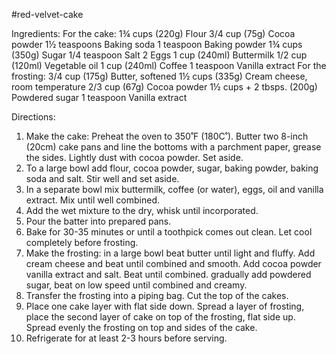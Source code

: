 #red-velvet-cake

Ingredients:
For the cake:
1¾ cups (220g) Flour
3/4 cup (75g) Cocoa powder
1½ teaspoons Baking soda
1 teaspoon Baking powder 
1¾ cups (350g) Sugar 
1/4 teaspoon Salt
2 Eggs
1 cup (240ml) Buttermilk 
1/2 cup (120ml) Vegetable oil
1 cup (240ml) Coffee
1 teaspoon Vanilla extract
For the frosting:
3/4 cup (175g) Butter, softened 
1½ cups (335g) Cream cheese, room temperature 
2/3 cup (67g) Cocoa powder
1½ cups + 2 tbsps. (200g) Powdered sugar 
1 teaspoon Vanilla extract 


Directions:
1. Make the cake: Preheat the oven to 350˚F (180C˚). Butter two 8-inch (20cm) cake pans and line the bottoms with a parchment paper, grease the sides. Lightly dust with cocoa powder. Set aside.
2. To a large bowl add flour, cocoa powder, sugar, baking powder, baking soda and salt. Stir well and set aside. 
3. In a separate bowl mix buttermilk, coffee (or water), eggs, oil and vanilla extract. Mix until well combined.
4. Add the wet mixture to the dry, whisk until incorporated. 
5. Pour the batter into prepared pans.
6. Bake for 30-35 minutes or until a toothpick comes out clean. Let cool completely before frosting. 
7. Make the frosting: in a large bowl beat butter until light and fluffy. Add cream cheese and beat until combined and smooth. Add cocoa powder vanilla extract and salt. Beat until combined. gradually add powdered sugar, beat on low speed until combined and creamy. 
8. Transfer the frosting into a piping bag. Cut the top of the cakes.
9. Place one cake layer with flat side down. Spread a layer of frosting, place the second layer of cake on top of the frosting, flat side up. Spread evenly the frosting on top and sides of the cake.
10. Refrigerate for at least 2-3 hours before serving.


